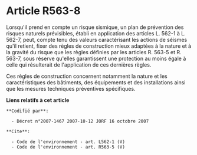 # Article R563-8

Lorsqu'il prend en compte un risque sismique, un plan de prévention des risques naturels prévisibles, établi en application
des articles L. 562-1 à L. 562-7, peut, compte tenu des valeurs caractérisant les actions de séismes qu'il retient, fixer des
règles de construction mieux adaptées à la nature et à la gravité du risque que les règles définies par les articles R. 563-5
et R. 563-7, sous réserve qu'elles garantissent une protection au moins égale à celle qui résulterait de l'application de ces
dernières règles. 

Ces règles de construction concernent notamment la nature et les caractéristiques des bâtiments, des équipements et des
installations ainsi que les mesures techniques préventives spécifiques.

**Liens relatifs à cet article**

	**Codifié par**:

	  - Décret n°2007-1467 2007-10-12 JORF 16 octobre 2007

	**Cite**:

	  - Code de l'environnement - art. L562-1 (V)
	  - Code de l'environnement - art. R563-5 (V)
